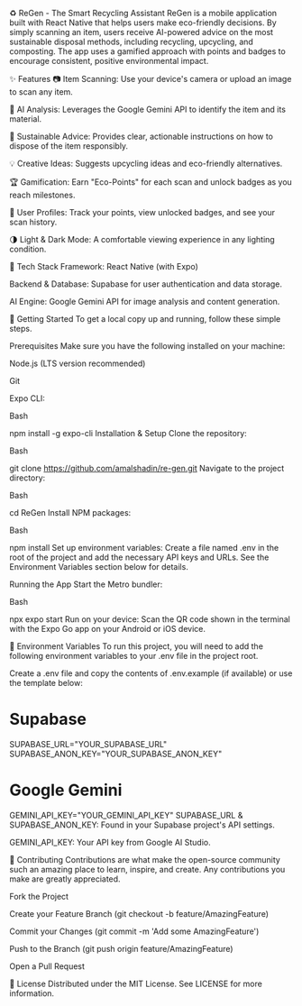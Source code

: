 ♻️ ReGen - The Smart Recycling Assistant
ReGen is a mobile application built with React Native that helps users make eco-friendly decisions. By simply scanning an item, users receive AI-powered advice on the most sustainable disposal methods, including recycling, upcycling, and composting. The app uses a gamified approach with points and badges to encourage consistent, positive environmental impact.

✨ Features
📷 Item Scanning: Use your device's camera or upload an image to scan any item.

🤖 AI Analysis: Leverages the Google Gemini API to identify the item and its material.

🌿 Sustainable Advice: Provides clear, actionable instructions on how to dispose of the item responsibly.

💡 Creative Ideas: Suggests upcycling ideas and eco-friendly alternatives.

🏆 Gamification: Earn "Eco-Points" for each scan and unlock badges as you reach milestones.

👤 User Profiles: Track your points, view unlocked badges, and see your scan history.

🌗 Light & Dark Mode: A comfortable viewing experience in any lighting condition.

🔧 Tech Stack
Framework: React Native (with Expo)

Backend & Database: Supabase for user authentication and data storage.

AI Engine: Google Gemini API for image analysis and content generation.

🚀 Getting Started
To get a local copy up and running, follow these simple steps.

Prerequisites
Make sure you have the following installed on your machine:

Node.js (LTS version recommended)

Git

Expo CLI:

Bash

npm install -g expo-cli
Installation & Setup
Clone the repository:

Bash

git clone https://github.com/amalshadin/re-gen.git
Navigate to the project directory:

Bash

cd ReGen
Install NPM packages:

Bash

npm install
Set up environment variables:
Create a file named .env in the root of the project and add the necessary API keys and URLs. See the Environment Variables section below for details.

Running the App
Start the Metro bundler:

Bash

npx expo start
Run on your device:
Scan the QR code shown in the terminal with the Expo Go app on your Android or iOS device.

🔑 Environment Variables
To run this project, you will need to add the following environment variables to your .env file in the project root.

Create a .env file and copy the contents of .env.example (if available) or use the template below:

# Supabase
SUPABASE_URL="YOUR_SUPABASE_URL"
SUPABASE_ANON_KEY="YOUR_SUPABASE_ANON_KEY"

# Google Gemini
GEMINI_API_KEY="YOUR_GEMINI_API_KEY"
SUPABASE_URL & SUPABASE_ANON_KEY: Found in your Supabase project's API settings.

GEMINI_API_KEY: Your API key from Google AI Studio.

🤝 Contributing
Contributions are what make the open-source community such an amazing place to learn, inspire, and create. Any contributions you make are greatly appreciated.

Fork the Project

Create your Feature Branch (git checkout -b feature/AmazingFeature)

Commit your Changes (git commit -m 'Add some AmazingFeature')

Push to the Branch (git push origin feature/AmazingFeature)

Open a Pull Request

📄 License
Distributed under the MIT License. See LICENSE for more information.

